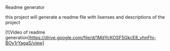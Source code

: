 Readme generator


this project will generate a readme file with lisenses and descriptions of the project

[![Video of readme generation]https://drive.google.com/file/d/1MdYcKOSF5GkcE8_yhnFhi-BOy1rYagaS/view]